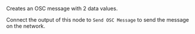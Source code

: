 Creates an OSC message with 2 data values.

Connect the output of this node to `Send OSC Message` to send the message on the network.
